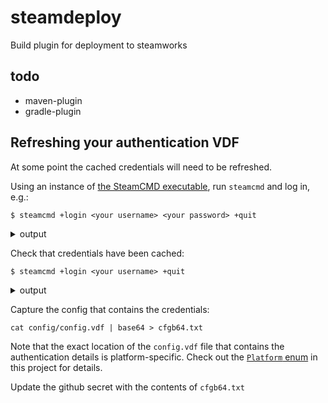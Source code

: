 # steamdeploy
Build plugin for deployment to steamworks

## todo

 * maven-plugin
 * gradle-plugin

## Refreshing your authentication VDF

At some point the cached credentials will need to be refreshed.

Using an instance of [the SteamCMD executable](https://developer.valvesoftware.com/wiki/SteamCMD), run `steamcmd` and log in, e.g.:

```
$ steamcmd +login <your username> <your password> +quit
```

<details>
<summary>output</summary>

```
Redirecting stderr to 'C:\Users\This PC\Documents\steamcmd\logs\stderr.txt'
Logging directory: 'C:\Users\This PC\Documents\steamcmd/logs'
[  0%] Checking for available updates...
[----] Verifying installation...
Steam Console Client (c) Valve Corporation - version 1757650979
-- type 'quit' to exit --
Loading Steam API...OK
Logging in using username/password.
Logging in user '<your username>' [U:1:0] to Steam Public...
This computer has not been authenticated for your account using Steam Guard.
Please check your email for the message from Steam, and enter the Steam Guard
 code from that message.
You can also enter this code at any time using 'set_steam_guard_code'
 at the console.
Steam Guard code:<the guard code>
OK
Waiting for client config...OK
Waiting for user info...OK
Unloading Steam API...OK
```

</details>

Check that credentials have been cached:
```
$ steamcmd +login <your username> +quit
```

<details>
<summary>output</summary>

```
Redirecting stderr to 'C:\Users\This PC\Documents\steamcmd\logs\stderr.txt'
Logging directory: 'C:\Users\This PC\Documents\steamcmd/logs'
[  0%] Checking for available updates...
[----] Verifying installation...
Steam Console Client (c) Valve Corporation - version 1757650979
-- type 'quit' to exit --
Loading Steam API...OK
Logging in using cached credentials.
Logging in user '<your username>' [U:1:828553312] to Steam Public...OK
Waiting for client config...OK
Waiting for user info...OK
Unloading Steam API...OK
```

</details>

Capture the config that contains the credentials:
```
cat config/config.vdf | base64 > cfgb64.txt
```
Note that the exact location of the `config.vdf` file that contains the authentication details is platform-specific.
Check out the [`Platform` enum](core/src/main/java/dev/flowty/steamdeploy/Platform.java) in this project for details.

Update the github secret with the contents of `cfgb64.txt`
